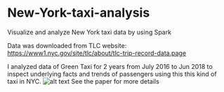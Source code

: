 # New-York-taxi-analysis
Visualize and analyze New York taxi data by using Spark

Data was downloaded from TLC website: https://www1.nyc.gov/site/tlc/about/tlc-trip-record-data.page

I analyzed data of Green Taxi for 2 years from July 2016 to Jun 2018 to inspect underlying facts and trends of passengers using this this kind of taxi in NYC.
![alt text](https://i.imgur.com/etLfDFE.png)
See the paper for more details
